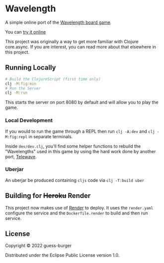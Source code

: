 # Wavelength

A simple online port of the [Wavelength board game](https://www.wavelength.zone/).

You can [try it online](https://mysterious-basin-71031.onrender.com)

This project was originally a way to get more familiar with Clojure core.async.
If you are interest, you can read more about that elsewhere in this project.

## Running Locally

```bash
# Build the ClojureScript (first time only)
clj -M:fig:min 
# Run the Server
clj -M:run 
```
This starts the server on port 8080 by default and will allow you to play the game.

### Local Development

If you would to run the game through a REPL then run `clj -A:dev` and `clj -M:fig:repl`
in separate terminals.

Inside `dev/dev.clj`, you'll find some helper functions to rebuild the "Wavelengths" used
in this game by using the hard work done by another port, [Telewave](https://github.com/gjeuken/telewave).

### Uberjar

An uberjar be produced containing `cljs` code via `clj -T:build uber`

## Building for ~~Heroku~~ Render

This project now makes use of [Render](https://render.com/) to deploy. It uses the `render.yaml` configure the service and the 
`Dockerfile.render` to build and then run service.

## License

Copyright © 2022 guess-burger

Distributed under the Eclipse Public License version 1.0.
